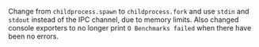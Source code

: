 Change from `childprocess.spawn` to `childprocess.fork` and use `stdin` and `stdout` instead of the IPC channel, due to memory limits.
Also changed console exporters to no longer print `O Benchmarks failed` when there have been no errors.

